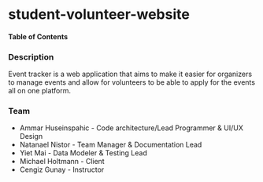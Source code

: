 # student-volunteer-website

#### Table of Contents

### Description
Event tracker is a web application that aims to make it easier for organizers to manage events and allow for volunteers to be able to apply for the events all on one platform.

### Team
* Ammar Huseinspahic - Code architecture/Lead Programmer & UI/UX Design
* Natanael Nistor - Team Manager & Documentation Lead
* Yiet Mai - Data Modeler & Testing Lead
* Michael Holtmann - Client
* Cengiz Gunay - Instructor

